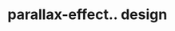 # parallax-effect.. design                                                                                                                                                                                           

